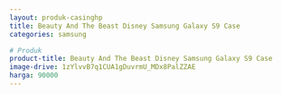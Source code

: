```yaml
---
layout: produk-casinghp
title: Beauty And The Beast Disney Samsung Galaxy S9 Case
categories: samsung

# Produk
product-title: Beauty And The Beast Disney Samsung Galaxy S9 Case
image-drive: 1zYlvvB7q1CUA1gDuvrmU_MDx8PalZZAE
harga: 90000
---
```

